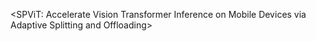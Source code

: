 <SPViT: Accelerate Vision Transformer Inference on Mobile Devices via Adaptive Splitting and Offloading>
